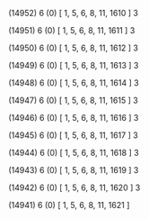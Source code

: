 (14952) 6 (0) [ 1, 5, 6, 8, 11, 1610 ] 3 


(14951) 6 (0) [ 1, 5, 6, 8, 11, 1611 ] 3 


(14950) 6 (0) [ 1, 5, 6, 8, 11, 1612 ] 3 


(14949) 6 (0) [ 1, 5, 6, 8, 11, 1613 ] 3 


(14948) 6 (0) [ 1, 5, 6, 8, 11, 1614 ] 3 


(14947) 6 (0) [ 1, 5, 6, 8, 11, 1615 ] 3 


(14946) 6 (0) [ 1, 5, 6, 8, 11, 1616 ] 3 


(14945) 6 (0) [ 1, 5, 6, 8, 11, 1617 ] 3 


(14944) 6 (0) [ 1, 5, 6, 8, 11, 1618 ] 3 


(14943) 6 (0) [ 1, 5, 6, 8, 11, 1619 ] 3 


(14942) 6 (0) [ 1, 5, 6, 8, 11, 1620 ] 3 


(14941) 6 (0) [ 1, 5, 6, 8, 11, 1621 ]  

